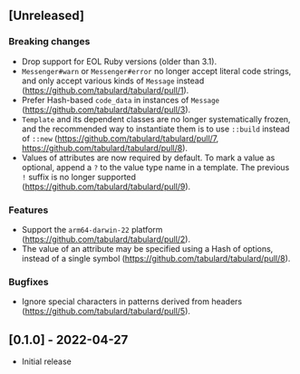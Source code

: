 ## [Unreleased]

### Breaking changes

- Drop support for EOL Ruby versions (older than 3.1).
- `Messenger#warn` or `Messenger#error` no longer accept literal code
    strings, and only accept various kinds of `Message` instead
    (https://github.com/tabulard/tabulard/pull/1).
- Prefer Hash-based `code_data` in instances of `Message`
    (https://github.com/tabulard/tabulard/pull/3).
- `Template` and its dependent classes are no longer systematically
    frozen, and the recommended way to instantiate them is to use
    `::build` instead of `::new`
    (https://github.com/tabulard/tabulard/pull/7, https://github.com/tabulard/tabulard/pull/8).
- Values of attributes are now required by default. To mark a value as
    optional, append a `?` to the value type name in a template. The
    previous `!` suffix is no longer supported
    (https://github.com/tabulard/tabulard/pull/9).

### Features

- Support the `arm64-darwin-22` platform (https://github.com/tabulard/tabulard/pull/2).
- The value of an attribute may be specified using a Hash of options,
    instead of a single symbol
    (https://github.com/tabulard/tabulard/pull/8).

### Bugfixes

- Ignore special characters in patterns derived from headers
    (https://github.com/tabulard/tabulard/pull/5).

## [0.1.0] - 2022-04-27

- Initial release
